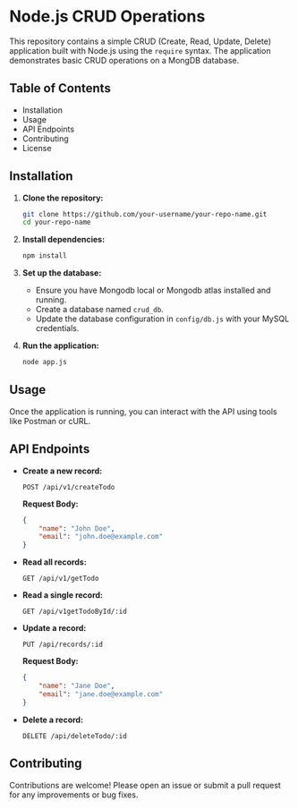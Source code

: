 # Node.js CRUD Operations

This repository contains a simple CRUD (Create, Read, Update, Delete) application built with Node.js using the `require` syntax. The application demonstrates basic CRUD operations on a MongDB database.

## Table of Contents

- Installation
- Usage
- API Endpoints
- Contributing
- License

## Installation

1. **Clone the repository:**

    ```bash
    git clone https://github.com/your-username/your-repo-name.git
    cd your-repo-name
    ```

2. **Install dependencies:**

    ```bash
    npm install
    ```

3. **Set up the database:**

    - Ensure you have Mongodb local or Mongodb atlas installed and running.
    - Create a database named `crud_db`.
    - Update the database configuration in `config/db.js` with your MySQL credentials.

4. **Run the application:**

    ```bash
    node app.js
    ```

## Usage

Once the application is running, you can interact with the API using tools like Postman or cURL.

## API Endpoints

- **Create a new record:**

    ```http
    POST /api/v1/createTodo
    ```

    **Request Body:**

    ```json
    {
        "name": "John Doe",
        "email": "john.doe@example.com"
    }
    ```

- **Read all records:**

    ```http
    GET /api/v1/getTodo
    ```

- **Read a single record:**

    ```http
    GET /api/v1getTodoById/:id
    ```

- **Update a record:**

    ```http
    PUT /api/records/:id
    ```

    **Request Body:**

    ```json
    {
        "name": "Jane Doe",
        "email": "jane.doe@example.com"
    }
    ```

- **Delete a record:**

    ```http
    DELETE /api/deleteTodo/:id
    ```

## Contributing

Contributions are welcome! Please open an issue or submit a pull request for any improvements or bug fixes.

